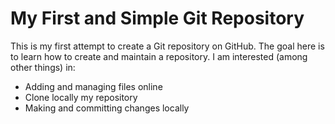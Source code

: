 # My First and Simple Git Repository

This is my first attempt to create a Git repository on GitHub.
The goal here is to learn how to create and maintain a repository. 
I am interested (among other things) in:
- Adding and managing files online
- Clone locally my repository
- Making and committing changes locally

